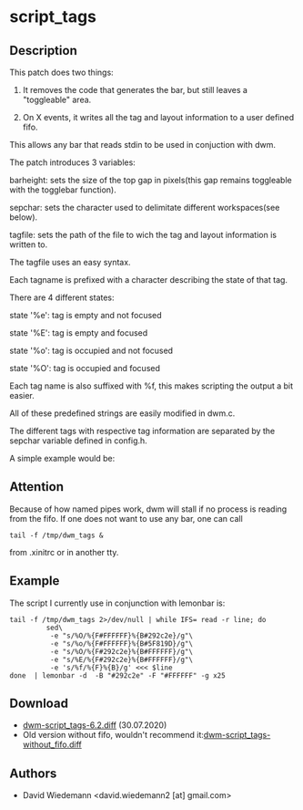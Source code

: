 script_tags
===========

Description
-----------
This patch does two things:
1) It removes the code that generates the bar, but still leaves a "toggleable" area.

2) On X events, it writes all the tag and layout information to a user defined fifo.

This allows any bar that reads stdin to be used in conjuction with dwm.

The patch introduces 3 variables:

barheight: sets the size of the top gap in pixels(this gap remains toggleable with the togglebar function).

sepchar: sets the character used to delimitate different workspaces(see below).

tagfile: sets the path of the file to wich the tag and layout information is written to.

The tagfile uses an easy syntax.

Each tagname is prefixed with a character describing the state of that tag.

There are 4 different states:

state '%e': tag is empty and not focused

state '%E': tag is empty and focused

state '%o': tag is occupied and not focused

state '%O': tag is occupied and focused

Each tag name is also suffixed with %f, this makes scripting the output a bit easier.

All of these predefined strings are easily modified in dwm.c.

The different tags with respective tag information are separated by the sepchar variable defined in config.h.

A simple example would be:

Attention
-----------

Because of how named pipes work, dwm will stall if no process is reading from the fifo.
If one does not want to use any bar, one can call
```
tail -f /tmp/dwm_tags &
```
from .xinitrc or in another tty.


Example
-----------
The script I currently use in conjunction with lemonbar is:
```
tail -f /tmp/dwm_tags 2>/dev/null | while IFS= read -r line; do
         sed\
          -e "s/%O/%{F#FFFFFF}%{B#292c2e}/g"\
          -e "s/%o/%{F#FFFFFF}%{B#5F819D}/g"\
          -e "s/%O/%{F#292c2e}%{B#FFFFFF}/g"\
          -e "s/%E/%{F#292c2e}%{B#FFFFFF}/g"\
          -e 's/%f/%{F}%{B}/g' <<< $line
done  | lemonbar -d  -B "#292c2e" -F "#FFFFFF" -g x25 

```


Download
-----------
* [dwm-script_tags-6.2.diff](dwm-script_tags-6.2.diff) (30.07.2020)
* Old version without fifo, wouldn't recommend it:[dwm-script_tags-without_fifo.diff](dwm-script_tags-without_fifo.diff)

Authors
-----------
* David Wiedemann <david.wiedemann2 [at] gmail.com>




